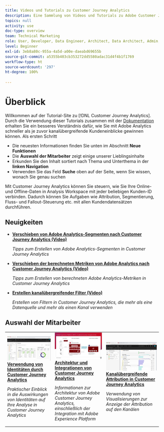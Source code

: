 ```yaml
---
title: Videos und Tutorials zu Customer Journey Analytics
description: Eine Sammlung von Videos und Tutorials zu Adobe Customer Journey Analytics
topics: null
activity: use
doc-type: overview
team: Technical Marketing
role: User, Developer, Data Engineer, Architect, Data Architect, Admin, Leader
level: Beginner
exl-id: 3eb8a80c-955a-4a5d-a00e-daeabd69655b
source-git-commit: a5355b403cb353272dd5580adac31d4f4b1f1769
workflow-type: ht
source-wordcount: '297'
ht-degree: 100%

---
```


# Überblick

Willkommen auf der Tutorial-Site zu [!DNL Customer Journey Analytics].  Durch die Verwendung dieser Tutorials zusammen mit der [Dokumentation](https://docs.adobe.com/content/help/de-DE/analytics-platform/using/cja-landing.html) erhalten Sie ein besseres Verständnis dafür, wie Sie mit Adobe Analytics schneller als je zuvor kanalübergreifende Kundeneinblicke gewinnen können.  Als ersten Schritt

* Die neuesten Informationen finden Sie unten im Abschnitt **Neue Funktionen**
* Die **Auswahl der Mitarbeiter** zeigt einige unserer Lieblingsinhalte
* Erkunden Sie den Inhalt sortiert nach Thema und Unterthema in der **linken Navigation**
* Verwenden Sie das Feld **Suche** oben auf der Seite, wenn Sie wissen, wonach Sie genau suchen

Mit Customer Journey Analytics können Sie steuern, wie Sie Ihre Online- und Offline-Daten in Analysis Workspace mit jeder beliebigen Kunden-ID verbinden. Dadurch können Sie Aufgaben wie Attribution, Segmentierung, Fluss- und Fallout-Steuerung etc. mit allen Kundendatensätzen durchführen.

## Neuigkeiten

* **[Verschieben von Adobe Analytics-Segmenten nach Customer Journey Analytics (Video)](components/filters/moving-adobe-analytics-segments-to-customer-journey-analytics.md)**

   *Tipps zum Erstellen von Adobe Analytics-Segmenten in Customer Journey Analytics*

* **[Verschieben der berechneten Metriken von Adobe Analytics nach Customer Journey Analytics (Video)](components/calc-metrics/moving-your-calculated-metrics-from-adobe-analytics-to-customer-journey-analytics.md)**

   *Tipps zum Erstellen von berechneten Adobe Analytics-Metriken in Customer Journey Analytics*

* **[Erstellen kanalübergreifender Filter (Video)](components/filters/creating-cross-channel-filters-in-customer-journey-analytics.md)**

   *Erstellen von Filtern in Customer Journey Analytics, die mehr als eine Datenquelle und mehr als einen Kanal verwenden*

## Auswahl der Mitarbeiter

<table>
<tr>
  <td>
    <a href="visitor-id/understanding-how-customer-journey-analytics-uses-identity.md">
      <img alt="Verwendung von Identitäten durch CJA" src="assets/30750.jpg" />
    </a>
    <div>
      <a href="visitor-id/understanding-how-customer-journey-analytics-uses-identity.md">
    <strong>Verwendung von Identitäten durch Customer Journey Analytics</strong>
    </a>
    </div>
    <p>
    <em>Praktischer Einblick in die Auswirkungen von Identitäten auf Ihre Analyse in Customer Journey Analytics</em>
    <p>
  </td>
   <td>
    <a href="architecture/architecture-and-integrations-of-cja.md">
      <img alt="Architektur und Integrationen von Customer Journey Analytics" src="assets/32483.jpg" />
    </a>
    <div>
      <a href="architecture/architecture-and-integrations-of-cja.md">
    <strong>Architektur und Integrationen von Customer Journey Analytics</strong>
    </a>
    </div>
    <p>
    <em>Informationen zur Architektur von Adobe Customer Journey Analytics, einschließlich der Integration mit Adobe Experience Platform</em>
    <p>
  </td>
  <td>
    <a href="visualizations/cross-channel-attribution-in-customer-journey-analytics.md">
      <img alt="Kanalübergreifende Attribution in Customer Journey Analytics" src="assets/31772.jpg" />
    </a>
    <div>
      <a href="visualizations/cross-channel-attribution-in-customer-journey-analytics.md">
    <strong>Kanalübergreifende Attribution in Customer Journey Analytics</strong>
    </a>
    </div>
    <p>
    <em>Verwendung von Visualisierungen zur Anzeige der Attribution auf den Kanälen</em>
    <p>
  </td>
</tr>
</table>
